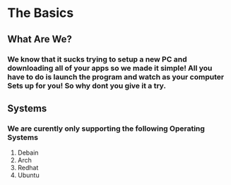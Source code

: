 # The Basics
## What Are We?
### We know that it sucks trying to setup a new PC and downloading all of your apps so we made it simple! All you have to do is launch the program and watch as your computer Sets up for you! So why dont you give it a try.

## Systems
### We are curently only supporting the following Operating Systems

1. Debain
2. Arch
3. Redhat
4. Ubuntu
